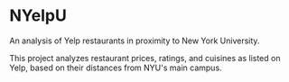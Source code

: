 # NYelpU
An analysis of Yelp restaurants in proximity to New York University.

This project analyzes restaurant prices, ratings, and cuisines as listed on Yelp, based on their distances from NYU's main campus.

